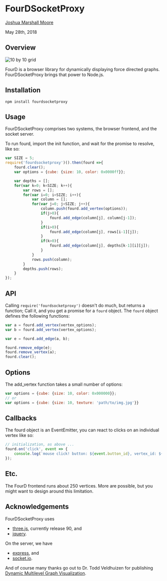 # FourDSocketProxy

[Joshua Marshall Moore](mailto:moore.joshua@pm.me)

May 28th, 2018

## Overview

![10 by 10 grid](grid.png)

FourD is a browser library for dynamically displaying force directed graphs. FourDSocketProxy brings that power to Node.js. 

## Installation

    npm install fourdsocketproxy

## Usage

FourDSocketProxy comprises two systems, the browser frontend, and the socket server. 

To run fourd, import the init function, and wait for the promise to resolve, like so:

```js
var SIZE = 5;
require('fourdsocketproxy')().then(fourd =>{
    fourd.clear();
    var options = {cube: {size: 10, color: 0x0000ff}};

    var depths = [];
    for(var k=0; k<SIZE; k++){
        var rows = [];
        for(var i=0; i<SIZE; i++){
            var column = [];
            for(var j=0; j<SIZE; j++){
                column.push(fourd.add_vertex(options));
                if(j>0){
                    fourd.add_edge(column[j], column[j-1]);
                }
                if(i>0){
                    fourd.add_edge(column[j], rows[i-1][j]);
                }
                if(k>0){
                    fourd.add_edge(column[j], depths[k-1][i][j]);
                }
            }
            rows.push(column);
        }
        depths.push(rows);
    }
});
```

## API
Calling `require('fourdsocketproxy')` doesn't do much, but returns a function; Call it, and you get a promise for a `fourd` object. The `fourd` object defines the following functions:

```js
var a = fourd.add_vertex(vertex_options);
var b = fourd.add_vertex(vertex_options);

var e = fourd.add_edge(a, b);

fourd.remove_edge(e);
fourd.remove_vertex(a);
fourd.clear();
```

## Options
The add_vertex function takes a small number of options:

```js
var options = {cube: {size: 10, color: 0x000000}};
// or
var options = {cube: {size: 10, texture: 'path/to/img.jpg'}}
```

## Callbacks
The fourd object is an EventEmitter, you can react to clicks on an individual vertex like so: 

```js
// initialization, as above ...
fourd.on('click', event => {
    console.log(`mouse click! button: ${event.button_id}, vertex_id: ${event.vertex_id}.`);
});
```

## Etc.
The FourD frontend runs about 250 vertices. More are possible, but you might want to design around this limitation. 

## Acknowledgements

FourDSocketProxy uses 

* [three.js](https://threejs.org/), currently release 90, and
* [jquery](https://jquery.org/).

On the server, we have 

* [express](expressjs.com), and
* [socket.io](socket.io).

And of course many thanks go out to Dr. Todd Veldhuizen for publishing [Dynamic Multilevel Graph Visualization](https://arxiv.org/abs/0712.1549).
